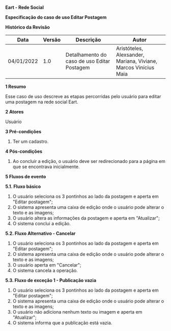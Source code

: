 **Eart - Rede Social**

**Especificação do caso de uso
Editar Postagem**

**Histórico da Revisão**

| **Data**   | **Versão** | **Descrição**                              | **Autor**                                                    |
| ---------- | ---------- | ------------------------------------------ | ------------------------------------------------------------ |
| 04/01/2022 | 1.0        | Detalhamento do caso de uso Editar Postagem | Aristóteles, Alexsander, Mariana, Viviane, Marcos Vinícius Maia |

**1 Resumo**

Esse caso de uso descreve as etapas percorridas pelo usuário para editar uma postagem na rede social Eart.

**2 Atores**

Usuário

**3 Pré-condições**

1. Ter um cadastro.

**4 Pós-condições**

1. Ao concluir a edição, o usuário deve ser redirecionado para a página em que se encontrava inicialmente.

**5 Fluxos de evento**

**5.1. Fluxo básico**
1. O usuário seleciona os 3 pontinhos ao lado da postagem e aperta em "Editar postagem";
2. O sistema apresenta uma caixa de edição onde o usuário pode alterar o texto e as imagens;
3. O usuário altera as informações da postagem e aperta em "Atualizar";
4. O sistema conclui a edição.

**5.2. Fluxo Alternativo - Cancelar**
1. O usuário seleciona os 3 pontinhos ao lado da postagem e aperta em "Editar postagem";
2. O sistema apresenta uma caixa de edição onde o usuário pode alterar o texto e as imagens;
3. O usuário aperta em "Cancelar";
4. O sistema cancela a operação.

**5.3. Fluxo de exceção 1 - Publicação vazia**
1. O usuário seleciona os 3 pontinhos ao lado da postagem e aperta em "Editar postagem";
2. O sistema apresenta uma caixa de edição onde o usuário pode alterar o texto e as imagens;
3. O usuário não adiciona nenhum texto ou imagem e aperta em "Atualizar";
4. O sistema informa que a publicação está vazia.
